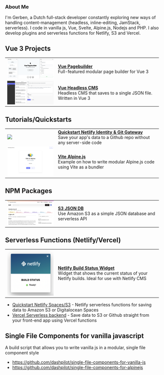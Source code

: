 ### About Me

I'm Gerben, a Dutch full-stack developer constantly exploring new ways of handling content-management (headless, inline-editing, JamStack, serverless). I code in vanilla js, Vue, Svelte, Alpine.js, Nodejs and PHP. I also develop plugins and serverless functions for Netlify, S3 and Vercel.


## Vue 3 Projects
<table>
    <tr>
        <td width="33%">
            <a href="https://github.com/dashpilot/vue-pagebuilder"><img src="https://raw.githubusercontent.com/dashpilot/vue-pagebuilder/main/editor/img/app-preview2.png" width="100%" /></a>
        </td>
        <td>
            <strong><a href="https://github.com/dashpilot/vue-pagebuilder">Vue Pagebuilder</a></strong><br>
            Full-featured modular page builder for Vue 3
        </td>
    </tr>
    <tr>
        <td width="33%">
            <a href="https://github.com/dashpilot/vue-headless-cms"><img src="https://raw.githubusercontent.com/dashpilot/dashpilot-json-cms/main/public/img/preview.png" width="100%" /></a>
        </td>
        <td>
            <strong><a href="https://github.com/dashpilot/vue-headless-cms">Vue Headless CMS</a></strong><br>
            Headless CMS that saves to a single JSON file. Written in Vue 3
        </td>
    </tr>
</table>

## Tutorials/Quickstarts

<table>
    <tr>
        <td width="33%">
            <img src="https://raw.githubusercontent.com/dashpilot/netlify-identity-git-gateway/master/devto.png" width="100%" />
        </td>
        <td>
            <strong><a href="https://github.com/dashpilot/netlify-identity-git-gateway">Quickstart Netlify Identity & Git Gateway</a></strong><br>
            Save your app's data to a Github repo without any server-side code
        </td>
    </tr>
        <tr>
        <td width="33%">
            <img src="https://raw.githubusercontent.com/dashpilot/vite-alpinejs/main/public/img/preview.jpg" width="100%" />
        </td>
        <td>
            <strong><a href="https://github.com/dashpilot/vite-alpinejs">Vite Alpine.js</a></strong><br>
            Example on how to write modular Alpine.js code using Vite as a bundler
        </td>
    </tr>
</table>



## NPM Packages

<table>
    <tr>
        <td width="33%">
            <img src="https://raw.githubusercontent.com/dashpilot/dashpilot/main/img/s3-json-db-npm.png" width="100%" />
        </td>
        <td>
            <strong><a href="https://github.com/dashpilot/s3-json-db">S3 JSON DB</a></strong><br>
            Use Amazon S3 as a simple JSON database and serverless API
        </td>
    </tr>
</table>

## Serverless Functions (Netlify/Vercel)
<table>
    <tr>
        <td width="33%">
            <img src="https://raw.githubusercontent.com/dashpilot/dashpilot/main/img/netlify-build-status-widget.png" width="100%" />
        </td>
        <td>
            <strong><a href="https://github.com/dashpilot/netlify-build-status-widget">Netlify Build Status Widget</a></strong><br>
            Widget that shows the current status of your Netlify builds. Ideal for use with Netlify CMS
        </td>
    </tr>
</table>

- [Quickstart Netlify Spaces/S3](https://github.com/dashpilot/quickstart-netlify-spaces) - Netlify serverless functions for saving data to Amazon S3 or Digitalocean Spaces
- [Vercel Serverless backend](https://github.com/dashpilot/vercel-serverless-backend) - Save data to S3 or Github straight from your front-end app using Vercel functions

## Single File Components for vanilla javascript
A build script that allows you to write vanilla js in a modular, single file component style 

- https://github.com/dashpilot/single-file-components-for-vanilla-js
- https://github.com/dashpilot/single-file-components-for-alpinejs


<!--
## Under development and experiments
- [Dashpilot Headless CMS](https://github.com/dashpilot/dashpilot-headless-cms) - Headless, multi-site CMS written in Svelte
- [Vanilla SPA](https://github.com/dashpilot/vanilla-spa) Single page app and router without a framework, written in vanilla JS. Uses handlebars for templating

### Inline Editors
- [Vue Pagebuilder](https://github.com/dashpilot/vue-pagebuilder) - Vue 3 Page Builder
- [Svelte inline editor](https://github.com/dashpilot/svelte-inline-editor) Inline on-page editor, works with Svelte Templates
- [HTML template editor](https://github.com/dashpilot/html-template-editor) Inline on-page editor, works with any html template

- [Sitefiction](https://sitefiction-builder.dashpilot.vercel.app/) Most fully featured version, built with Svelte
- [Sitefiction, different approach](https://sitefiction-data-attr.vercel.app/) Svelte experiment that uses live-editing via a panel on the side, features image upload and can be used with non-Svelte templates

Add Later: 
- editscreen


**dashpilot/dashpilot** is a ✨ _special_ ✨ repository because its `README.md` (this file) appears on your GitHub profile.

Here are some ideas to get you started:

- 🔭 I’m currently working on ...
- 🌱 I’m currently learning ...
- 👯 I’m looking to collaborate on ...
- 🤔 I’m looking for help with ...
- 💬 Ask me about ...
- 📫 How to reach me: ...
- 😄 Pronouns: ...
- ⚡ Fun fact: ...
-->
